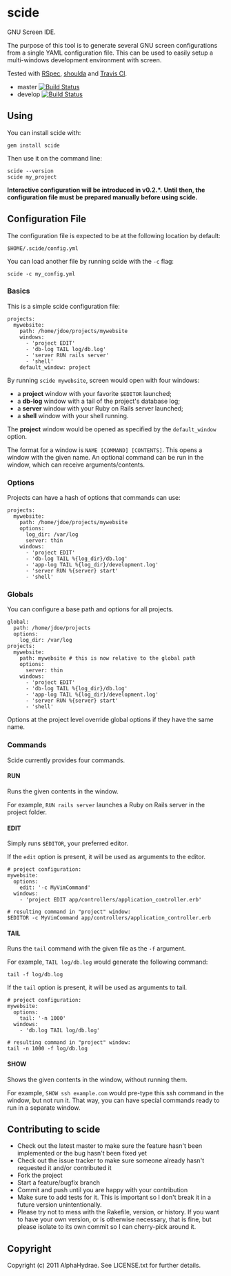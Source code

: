 # scide

GNU Screen IDE.

The purpose of this tool is to generate several GNU screen configurations from a single YAML configuration file.
This can be used to easily setup a multi-windows development environment with screen.

Tested with <a href="https://www.relishapp.com/rspec">RSpec</a>, <a href="https://github.com/thoughtbot/shoulda">shoulda</a> and <a href="http://travis-ci.org/#!/AlphaHydrae/scide">Travis CI</a>.

* master [![Build Status](https://secure.travis-ci.org/AlphaHydrae/scide.png?branch=master)](http://travis-ci.org/AlphaHydrae/scide)
* develop [![Build Status](https://secure.travis-ci.org/AlphaHydrae/scide.png?branch=develop)](http://travis-ci.org/AlphaHydrae/scide)

## Using

You can install scide with:

    gem install scide

Then use it on the command line:

    scide --version
    scide my_project

__Interactive configuration will be introduced in v0.2.*.__
__Until then, the configuration file must be prepared manually before using scide.__

## Configuration File

The configuration file is expected to be at the following location by default:

    $HOME/.scide/config.yml

You can load another file by running scide with the `-c` flag:

    scide -c my_config.yml

### Basics

This is a simple scide configuration file:

    projects:
      mywebsite:
        path: /home/jdoe/projects/mywebsite
        windows:
          - 'project EDIT'
          - 'db-log TAIL log/db.log'
          - 'server RUN rails server'
          - 'shell'
        default_window: project

By running `scide mywebsite`, screen would open with four windows:

* a __project__ window with your favorite `$EDITOR` launched;
* a __db-log__ window with a tail of the project's database log;
* a __server__ window with your Ruby on Rails server launched;
* a __shell__ window with your shell running.

The __project__ window would be opened as specified by the
`default_window` option.

The format for a window is `NAME [COMMAND] [CONTENTS]`.
This opens a window with the given name. An optional command
can be run in the window, which can receive arguments/contents.

### Options

Projects can have a hash of options that commands can use:

    projects:
      mywebsite:
        path: /home/jdoe/projects/mywebsite
        options:
          log_dir: /var/log
          server: thin
        windows:
          - 'project EDIT'
          - 'db-log TAIL %{log_dir}/db.log'
          - 'app-log TAIL %{log_dir}/development.log'
          - 'server RUN %{server} start'
          - 'shell'

### Globals

You can configure a base path and options for all projects.

    global:
      path: /home/jdoe/projects
      options:
        log_dir: /var/log
    projects:
      mywebsite:
        path: mywebsite # this is now relative to the global path
        options:
          server: thin
        windows:
          - 'project EDIT'
          - 'db-log TAIL %{log_dir}/db.log'
          - 'app-log TAIL %{log_dir}/development.log'
          - 'server RUN %{server} start'
          - 'shell'

Options at the project level override global options if they have the same name.

### Commands

Scide currently provides four commands.

#### RUN

Runs the given contents in the window.

For example, `RUN rails server` launches a Ruby on Rails server in the project folder.

#### EDIT

Simply runs `$EDITOR`, your preferred editor.

If the `edit` option is present, it will be used as arguments to the editor.

    # project configuration:
    mywebsite:
      options:
        edit: '-c MyVimCommand'
      windows:
        - 'project EDIT app/controllers/application_controller.erb'

    # resulting command in "project" window:
    $EDITOR -c MyVimCommand app/controllers/application_controller.erb

#### TAIL

Runs the `tail` command with the given file as the `-f` argument.

For example, `TAIL log/db.log` would generate the following command:

    tail -f log/db.log

If the `tail` option is present, it will be used as arguments to tail.

    # project configuration:
    mywebsite:
      options:
        tail: '-n 1000'
      windows:
        - 'db.log TAIL log/db.log'

    # resulting command in "project" window:
    tail -n 1000 -f log/db.log

#### SHOW

Shows the given contents in the window, without running them.

For example, `SHOW ssh example.com` would pre-type this ssh command in the window, but not run it.
That way, you can have special commands ready to run in a separate window.

## Contributing to scide
 
* Check out the latest master to make sure the feature hasn't been implemented or the bug hasn't been fixed yet
* Check out the issue tracker to make sure someone already hasn't requested it and/or contributed it
* Fork the project
* Start a feature/bugfix branch
* Commit and push until you are happy with your contribution
* Make sure to add tests for it. This is important so I don't break it in a future version unintentionally.
* Please try not to mess with the Rakefile, version, or history. If you want to have your own version, or is otherwise necessary, that is fine, but please isolate to its own commit so I can cherry-pick around it.

## Copyright

Copyright (c) 2011 AlphaHydrae. See LICENSE.txt for
further details.

